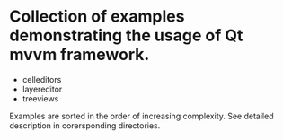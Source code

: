 # Collection of examples demonstrating the usage of Qt mvvm framework.

+ celleditors
+ layereditor
+ treeviews

Examples are sorted in the order of increasing complexity.
See detailed description in corersponding directories.


